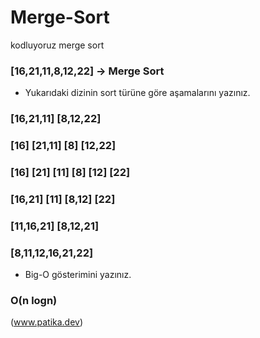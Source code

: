 # Merge-Sort
kodluyoruz merge sort
### [16,21,11,8,12,22] -> Merge Sort
* Yukarıdaki dizinin sort türüne göre aşamalarını yazınız.
### [16,21,11] [8,12,22]
### [16] [21,11] [8] [12,22]
### [16] [21] [11] [8] [12] [22]
###  [16,21] [11] [8,12] [22]
### [11,16,21]  [8,12,21]
### [8,11,12,16,21,22]
* Big-O gösterimini yazınız.
### O(n logn)
(www.patika.dev)
